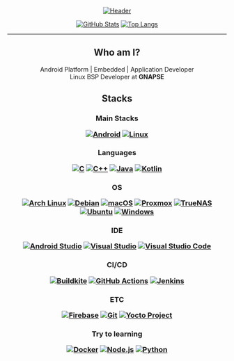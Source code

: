 <p align="center">
  <a href="https://github.com/Nevuly">
    <img src="https://capsule-render.vercel.app/api?type=transparent&animation=twinkling&fontColor=FFFFFF&text=Yang%20Jeong%20Hun&height=150&fontSize=60&desc=Nevuly&descAlignY=75&descAlign=70" alt="Header">
  </a>
</p>

<p align="center">
  <a href="https://github.com/Nevuly"><img src="https://github-readme-stats-virid-eight-30.vercel.app/api?username=Nevuly&theme=dark&show_icons=true&count_private=true" alt="GitHub Stats"></a>
  <a href="https://github.com/Nevuly"><img src="https://github-readme-stats-virid-eight-30.vercel.app/api/top-langs/?username=Nevuly&theme=dark&count_private=true&hide_progress=true" alt="Top Langs"></a>
</p>

---

<h2 align="center">Who am I?</h1>

<p align="center">
  Android Platform | Embedded | Application Developer<br/>
  Linux BSP Developer at <strong>GNAPSE</strong>
</p>

<h2 align="center">Stacks</h1>

<h3 align="center">Main Stacks</p>
<p align="center">
  <a href="https://github.com/Nevuly"><img src="https://img.shields.io/static/v1?style=for-the-badge&message=Android&color=3DDC84&label=" alt="Android"></a>
  <a href="https://github.com/Nevuly"><img src="https://img.shields.io/static/v1?style=for-the-badge&message=Linux&color=FCC624&label=" alt="Linux"></a>
</p>

<h3 align="center">Languages</p>
<p align="center">
  <a href="https://github.com/Nevuly"><img src="https://img.shields.io/static/v1?style=for-the-badge&message=C&color=A8B9CC&label=" alt="C"></a>
  <a href="https://github.com/Nevuly"><img src="https://img.shields.io/static/v1?style=for-the-badge&message=C%2B%2B&color=00599C&label=" alt="C++"></a>
  <a href="https://github.com/Nevuly"><img src="https://img.shields.io/static/v1?style=for-the-badge&message=Java&color=222222&label=" alt="Java"></a>
  <a href="https://github.com/Nevuly"><img src="https://img.shields.io/static/v1?style=for-the-badge&message=Kotlin&color=7F52FF&label=" alt="Kotlin"></a>
</p>

<h3 align="center">OS</p>
<p align="center">
  <a href="https://github.com/Nevuly"><img src="https://img.shields.io/static/v1?style=for-the-badge&message=Arch+Linux&color=1793D1&label=" alt="Arch Linux"></a>
  <a href="https://github.com/Nevuly"><img src="https://img.shields.io/static/v1?style=for-the-badge&message=Debian&color=A81D33&label=" alt="Debian"></a>
  <a href="https://github.com/Nevuly"><img src="https://img.shields.io/static/v1?style=for-the-badge&message=macOS&color=000000&label=" alt="macOS"></a>
  <a href="https://github.com/Nevuly"><img src="https://img.shields.io/static/v1?style=for-the-badge&message=Proxmox&color=E57000&label=" alt="Proxmox"></a>
  <a href="https://github.com/Nevuly"><img src="https://img.shields.io/static/v1?style=for-the-badge&message=TrueNAS&color=0095D5&label=" alt="TrueNAS"></a>
  <a href="https://github.com/Nevuly"><img src="https://img.shields.io/static/v1?style=for-the-badge&message=Ubuntu&color=E95420&label=" alt="Ubuntu"></a>
  <a href="https://github.com/Nevuly"><img src="https://img.shields.io/static/v1?style=for-the-badge&message=Windows&color=0078D4&label=" alt="Windows"></a>
</p>

<h3 align="center">IDE</p>
<p align="center">
  <a href="https://github.com/Nevuly"><img src="https://img.shields.io/static/v1?style=for-the-badge&message=Android+Studio&color=3DDC84&label=" alt="Android Studio"></a>
  <a href="https://github.com/Nevuly"><img src="https://img.shields.io/static/v1?style=for-the-badge&message=Visual+Studio&color=a578dc&label=" alt="Visual Studio"></a>
  <a href="https://github.com/Nevuly"><img src="https://img.shields.io/static/v1?style=for-the-badge&message=Visual+Studio+Code&color=0078D4&label=" alt="Visual Studio Code"></a>
</p>

<h3 align="center">CI/CD</p>
<p align="center">
  <a href="https://github.com/Nevuly"><img src="https://img.shields.io/static/v1?style=for-the-badge&message=Buildkite&color=14CC80&label=" alt="Buildkite"></a>
  <a href="https://github.com/Nevuly"><img src="https://img.shields.io/static/v1?style=for-the-badge&message=GitHub+Actions&color=2088FF&label=" alt="GitHub Actions"></a>
  <a href="https://github.com/Nevuly"><img src="https://img.shields.io/static/v1?style=for-the-badge&message=Jenkins&color=D24939&label=" alt="Jenkins"></a>
</p>

<h3 align="center">ETC</p>
<p align="center">
  <a href="https://github.com/Nevuly"><img src="https://img.shields.io/static/v1?style=for-the-badge&message=Firebase&color=FFCA28&label=" alt="Firebase"></a>
  <a href="https://github.com/Nevuly"><img src="https://img.shields.io/static/v1?style=for-the-badge&message=Git&color=F05032&label=" alt="Git"></a>
  <a href="https://github.com/Nevuly"><img src="https://img.shields.io/static/v1?style=for-the-badge&message=Yocto+Project&color=232323&label=" alt="Yocto Project"></a>
</p>

<h3 align="center">Try to learning</p>
<p align="center">
  <a href="https://github.com/Nevuly"><img src="https://img.shields.io/static/v1?style=for-the-badge&message=Docker&color=2496ED&label=" alt="Docker"></a>
  <a href="https://github.com/Nevuly"><img src="https://img.shields.io/static/v1?style=for-the-badge&message=Node.js&color=339933&label=" alt="Node.js"></a>
  <a href="https://github.com/Nevuly"><img src="https://img.shields.io/static/v1?style=for-the-badge&message=Python&color=3776AB&label=" alt="Python"></a>
</p>
